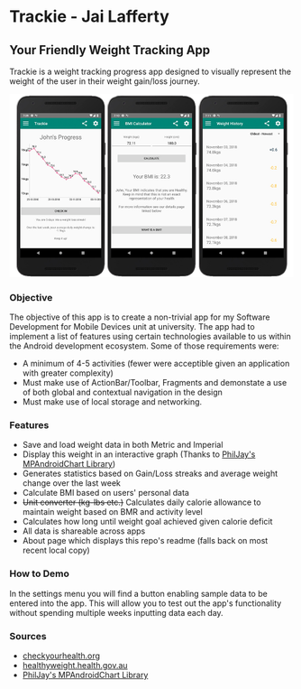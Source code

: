 # Trackie - Jai Lafferty

## Your Friendly Weight Tracking App

Trackie is a weight tracking progress app designed to visually represent the weight of the user in their weight gain/loss journey.

![Trackie Screens](Design/TrackieScreenshots.jpg)

### Objective

The objective of this app is to create a non-trivial app for my Software Development for Mobile Devices unit at university. The app had to implement a list of features using certain technologies available to us within the Android development ecosystem. Some of those requirements were:

- A minimum of 4-5 activities (fewer were acceptible given an application with greater complexity)
- Must make use of ActionBar/Toolbar, Fragments and demonstate a use of both global and contextual navigation in the design
- Must make use of local storage and networking.

### Features

- Save and load weight data in both Metric and Imperial
- Display this weight in an interactive graph (Thanks to [PhilJay's MPAndroidChart Library](https://github.com/PhilJay/MPAndroidChart))
- Generates statistics based on Gain/Loss streaks and average weight change over the last week
- Calculate BMI based on users' personal data
- ~~Unit converter (kg-lbs etc.)~~ Calculates daily calorie allowance to maintain weight based on BMR and activity level
- Calculates how long until weight goal achieved given calorie deficit
- All data is shareable across apps
- About page which displays this repo's readme (falls back on most recent local copy)

### How to Demo

In the settings menu you will find a button enabling sample data to be entered into the app. This will allow you to test out the app's functionality without spending multiple weeks inputting data each day.

### Sources

- [checkyourhealth.org](http://www.checkyourhealth.org/eat-healthy/cal_calculator.php)
- [healthyweight.health.gov.au](http://healthyweight.health.gov.au/wps/portal/Home/get-started/are-you-a-healthy-weight/bmi/)
- [PhilJay's MPAndroidChart Library](https://github.com/PhilJay/MPAndroidChart)